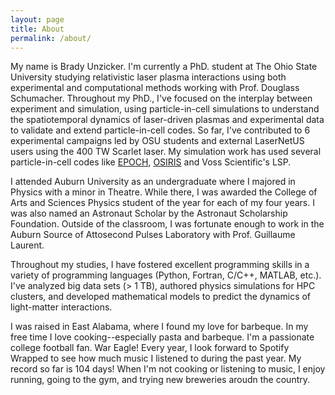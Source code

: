 ```yaml
---
layout: page
title: About
permalink: /about/
---
```


My name is Brady Unzicker. I'm currently a PhD. student at The Ohio State University studying relativistic laser plasma interactions using both experimental and computational methods working with Prof. Douglass Schumacher. Throughout my PhD., I've focused on the interplay between experiment and simulation, using particle-in-cell simulations to understand the spatiotemporal dynamics of laser-driven plasmas and experimental data to validate and extend particle-in-cell codes. So far, I've contributed to 6 experimental campaigns led by OSU students and external LaserNetUS users using the 400 TW Scarlet laser. My simulation work has used several particle-in-cell codes like [EPOCH](https://github.com/Warwick-Plasma/epoch), [OSIRIS](https://github.com/osiris-code/osiris/) and Voss Scientific's LSP.

I attended Auburn University as an undergraduate where I majored in Physics with a minor in Theatre. While there, I was awarded the College of Arts and Sciences Physics student of the year for each of my four years. I was also named an Astronaut Scholar by the Astronaut Scholarship Foundation. Outside of the classroom, I was fortunate enough to work in the Auburn Source of Attosecond Pulses Laboratory with Prof. Guillaume Laurent.

Throughout my studies, I have fostered excellent programming skills in a variety of programming languages (Python, Fortran, C/C++, MATLAB, etc.). I've analyzed big data sets (> 1 TB), authored physics simulations for HPC clusters, and developed mathematical models to predict the dynamics of light-matter interactions.

I was raised in East Alabama, where I found my love for barbeque. In my free time I love cooking--especially pasta and barbeque. I'm a passionate college football fan. War Eagle! Every year, I look forward to Spotify Wrapped to see how much music I listened to during the past year. My record so far is 104 days! When I'm not cooking or listening to music, I enjoy running, going to the gym, and trying new breweries aroudn the country. 